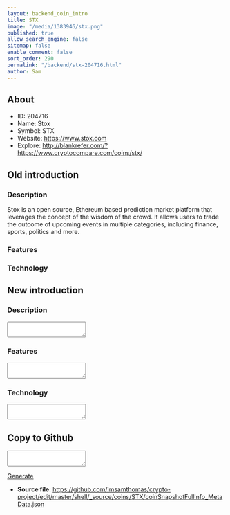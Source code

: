 ```yaml
---
layout: backend_coin_intro
title: STX
image: "/media/1383946/stx.png"
published: true
allow_search_engine: false
sitemap: false
enable_comment: false
sort_order: 290
permalink: "/backend/stx-204716.html"
author: Sam
---
```


## About

- ID: 204716
- Name: Stox
- Symbol: STX
- Website: https://www.stox.com
- Explore: http://blankrefer.com/?https://www.cryptocompare.com/coins/stx/


## Old introduction

### Description

<p>Stox is an open source, Ethereum based prediction market platform that leverages the concept of the wisdom of the crowd. It allows users to trade the outcome of upcoming events in multiple categories, including <span>finance, sports, politics and more. </span></p>

### Features


### Technology




## New introduction


### Description
<textarea id="meta_description" name="description"></textarea>

### Features
<textarea id="meta_features" name="features"></textarea>

### Technology
<textarea id="meta_technology" name="technology"></textarea>


## Copy to Github

<textarea id="coinsnapshotfullinfo_metadata"></textarea>

<a href="#gen" onclick="generateMetaDatJson()">Generate</a>

- **Source file**: <a href="https://github.com/imsamthomas/crypto-project/edit/master/shell/_source/coins/STX/coinSnapshotFullInfo_MetaData.json">https://github.com/imsamthomas/crypto-project/edit/master/shell/_source/coins/STX/coinSnapshotFullInfo_MetaData.json</a>

